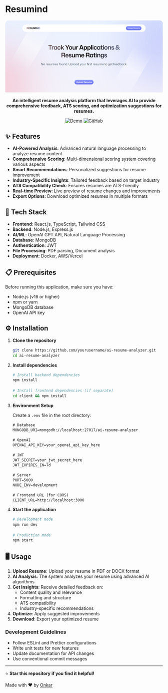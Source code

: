 # Resumind

<div align="center">
  <img src="/public/docs/images/resumind-hero.png" alt="Resumind - AI Resume Analyzer" />
  
  <p align="center">
    <strong>An intelligent resume analysis platform that leverages AI to provide comprehensive feedback, ATS scoring, and optimization suggestions for resumes.</strong>
  </p>
  
  [![Demo](https://img.shields.io/badge/View-Live%20Demo-blue?style=for-the-badge)](https://getresumind.vercel.app/)
  [![GitHub](https://img.shields.io/badge/GitHub-Repository-black?style=for-the-badge&logo=github)](https://github.com/onkar-03/resumind)
</div>

## ✨ Features

- **AI-Powered Analysis**: Advanced natural language processing to analyze resume content
- **Comprehensive Scoring**: Multi-dimensional scoring system covering various aspects
- **Smart Recommendations**: Personalized suggestions for resume improvement
- **Industry-Specific Insights**: Tailored feedback based on target industry
- **ATS Compatibility Check**: Ensures resumes are ATS-friendly
- **Real-time Preview**: Live preview of resume changes and improvements
- **Export Options**: Download optimized resumes in multiple formats

## 🚀 Tech Stack

- **Frontend**: React.js, TypeScript, Tailwind CSS
- **Backend**: Node.js, Express.js
- **AI/ML**: OpenAI GPT API, Natural Language Processing
- **Database**: MongoDB
- **Authentication**: JWT
- **File Processing**: PDF parsing, Document analysis
- **Deployment**: Docker, AWS/Vercel

## 📋 Prerequisites

Before running this application, make sure you have:

- Node.js (v16 or higher)
- npm or yarn
- MongoDB database
- OpenAI API key

## ⚙️ Installation

1. **Clone the repository**

   ```bash
   git clone https://github.com/yourusername/ai-resume-analyzer.git
   cd ai-resume-analyzer
   ```

2. **Install dependencies**

   ```bash
   # Install backend dependencies
   npm install

   # Install frontend dependencies (if separate)
   cd client && npm install
   ```

3. **Environment Setup**

   Create a `.env` file in the root directory:

   ```env
   # Database
   MONGODB_URI=mongodb://localhost:27017/ai-resume-analyzer

   # OpenAI
   OPENAI_API_KEY=your_openai_api_key_here

   # JWT
   JWT_SECRET=your_jwt_secret_here
   JWT_EXPIRES_IN=7d

   # Server
   PORT=5000
   NODE_ENV=development

   # Frontend URL (for CORS)
   CLIENT_URL=http://localhost:3000
   ```

4. **Start the application**

   ```bash
   # Development mode
   npm run dev

   # Production mode
   npm start
   ```

## 🖥️ Usage

1. **Upload Resume**: Upload your resume in PDF or DOCX format
2. **AI Analysis**: The system analyzes your resume using advanced AI algorithms
3. **Get Insights**: Receive detailed feedback on:
   - Content quality and relevance
   - Formatting and structure
   - ATS compatibility
   - Industry-specific recommendations
4. **Optimize**: Apply suggested improvements
5. **Download**: Export your optimized resume

### Development Guidelines

- Follow ESLint and Prettier configurations
- Write unit tests for new features
- Update documentation for API changes
- Use conventional commit messages

---

⭐ **Star this repository if you find it helpful!**

Made with ❤️ by [Onkar](https://github.com/onkar-03)
